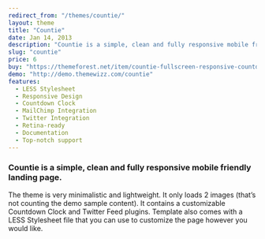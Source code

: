 ```yaml
---
redirect_from: "/themes/countie/"
layout: theme
title: "Countie"
date: Jan 14, 2013
description: "Countie is a simple, clean and fully responsive mobile friendly landing page. Contains a customizable Countdown Clock and Twitter Feed plugins."
slug: "countie"
price: 6
buy: "https://themeforest.net/item/countie-fullscreen-responsive-countdown-landing/3722789"
demo: "http://demo.themewizz.com/countie"
features:
  - LESS Stylesheet
  - Responsive Design
  - Countdown Clock
  - MailChimp Integration
  - Twitter Integration
  - Retina-ready
  - Documentation
  - Top-notch support
---
```


<h3 class="lead">Countie is a simple, clean and fully responsive mobile friendly landing page.</h3>

The theme is very minimalistic and lightweight. It only loads 2 images (that’s not counting the demo sample content). It contains a customizable Countdown Clock and Twitter Feed plugins. Template also comes with a LESS Stylesheet file that you can use to customize the page however you would like.
